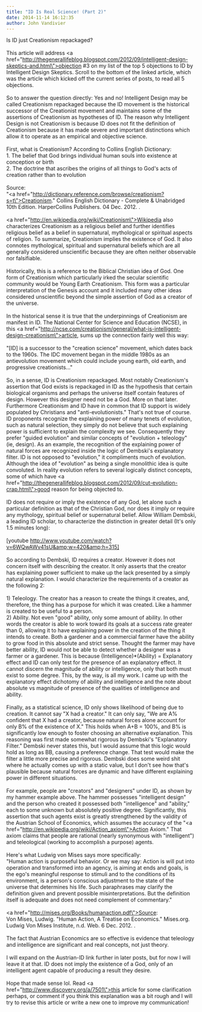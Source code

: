 ```yaml
---
title: "ID Is Real Science! (Part 2)"
date: 2014-11-14 16:12:35
author: John Vandivier
---
```




Is ID just Creationism repackaged?<br /><br />This article will address <a href=\"http://thegenerallifeblog.blogspot.com/2012/09/intelligent-design-skeptics-and.html\">objection #3 on my list of the top 5 objections to ID by Intelligent Design Skeptics</a>. Scroll to the bottom of the linked article, which was the article which kicked off the current series of posts, to read all 5 objections.<br /><br />So to answer the question directly: Yes and no! Intelligent Design may be called Creationism repackaged because the ID movement is the historical successor of the Creationist movement and maintains some of the assertions of Creationism as hypotheses of ID. The reason why Intelligent Design is not Creationism is because ID does not fit the definition of Creationism because it has made severe and important distinctions which allow it to operate as an empirical and objective science.<br /><br />First, what is Creationism? According to Collins English Dictionary:<br />1. The belief that God brings individual human souls into            existence at conception or birth<br />2. The doctrine that ascribes the origins of all things to God's acts of creation rather than to evolution<br /><br />Source:<br />\"<a href=\"http://dictionary.reference.com/browse/creationism?s=t\">Creationism</a>.\" Collins English Dictionary - Complete &amp; Unabridged 10th Edition. HarperCollins Publishers. 04 Dec. 2012. .<br /><br /><a href=\"http://en.wikipedia.org/wiki/Creationism\">Wikipedia also characterizes Creationism</a> as a religious belief and further identifies religious belief as a belief in supernatural, mythological or spiritual aspects of religion. To summarize, Creationism implies the existence of God. It also connotes mythological, spiritual and supernatural beliefs which are all generally considered unscientific because they are often neither observable nor falsifiable.<br /><br />Historically, this is a reference to the Biblical Christian idea of God. One form of Creationism which particularly irked the secular scientific community would be Young Earth Creationism. This form was a particular interpretation of the Genesis account and it included many other ideas considered unscientific beyond the simple assertion of God as a creator of the universe.<br /><br />In the historical sense it is true that the underpinnings of Creationism are manifest in ID. The National Center for Science and Education (NCSE), in this <a href=\"http://ncse.com/creationism/general/what-is-intelligent-design-creationism\">article</a>, sums up the connection fairly well this way:<br /><br />\"[ID] is a successor to the \"creation science\" movement, which dates back to the 1960s. The IDC movement began in the middle 1980s as an antievolution movement which could include young earth, old earth, and progressive creationists...\"<br /><br />So, in a sense, ID is Creationism repackaged. Most notably Creationism's assertion that God exists is repackaged in ID as the hypothesis that certain biological organisms and perhaps the universe itself contain features of design. However this designer need not be a God. More on that later. Furthermore Creationism and ID have in common that ID support is widely populated by Christians and \"anti-evolutionists.\" That's not true of course. ID proponents recognize the explaining power of many tenets of evolution, such as natural selection, they simply do not believe that such explaining power is sufficient to explain the complexity we see. Consequently they prefer \"guided evolution\" and similar concepts of \"evolution + teleology\" (ie, design). As an example, the recognition of the explaining power of natural forces are recognized inside the logic of Dembski's explanatory filter. ID is not opposed to \"evolution,\" it compliments much of evolution. Although the idea of \"evolution\" as being a single monolithic idea is quite convoluted. In reality evolution refers to several logically distinct concepts, some of which have <a href=\"http://thegenerallifeblog.blogspot.com/2012/09/cut-evolution-crap.html\">good reason for being objected to</a>.<br /><br />ID does not require or imply the existence of any God, let alone such a particular definition as that of the Christian God, nor does it imply or require any mythology, spiritual belief or supernatural belief. Allow William Dembski, a leading ID scholar, to characterize the distinction in greater detail (It's only 1.5 minutes long):<br /><br />[youtube http://www.youtube.com/watch?v=6WQwAWv41sU&amp;w=420&amp;h=315]<br /><br />So according to Dembski, ID requires a creator. However it does not concern itself with describing the creator. It only asserts that the creator has explaining power sufficient to make up the lack presented by a simply natural explanation. I would characterize the requirements of a creator as the following 2:<br /><br />1) Teleology. The creator has a reason to create the things it creates, and, therefore, the thing has a purpose for which it was created. Like a hammer is created to be useful to a person.<br />2) Ability. Not even \"good\" ability, only some amount of ability. In other words the creator is able to work toward its goals at a success rate greater than 0, allowing it to have explaining power in the creation of the thing it intends to create. Both a gardener and a commercial farmer have the ability to grow food in this absolute and strict sense. Thought the farmer may have better ability, ID would not be able to detect whether a designer was a farmer or a gardener. This is because    (Intelligence)*(Ability) = Explanatory effect and ID can only test for the presence of an explanatory effect. It cannot discern the magnitude of ability or intelligence, only that both must exist to some degree. This, by the way, is all my work. I came up with the explanatory effect dichotomy of ability and intelligence and the note about absolute vs magnitude of presence of the qualities of intelligence and ability.<br /><br />Finally, as a statistical science, ID only shows likelihood of being due to creation. It cannot say \"X had a creator.\" It can only say, \"We are A% confident that X had a creator, because natural forces alone account for only B% of the existence of X.\" This holds when A+B = 100%, and B% is significantly low enough to foster choosing an alternative explanation. This reasoning was first made somewhat rigorous by Dembski's \"Explanatory Filter.\" Dembski never states this, but I would assume that this logic would hold as long as BB, causing a preference change. That test would make the filter a little more precise and rigorous. Dembski does some weird shit where he actually comes up with a static value, but I don't see how that's plausible because natural forces are dynamic and have different explaining power in different situations.<br /><br />For example, people are \"creators\" and \"designers\" under ID, as shown by my hammer example above. The hammer possesses \"intelligent design\" and the person who created it possessed both \"intelligence\" and \"ability,\" each to some unknown but absolutely positive degree. Significantly, this assertion that such agents exist is greatly strengthened by the validity of the Austrian School of Economics, which assumes the accuracy of the \"<a href=\"http://en.wikipedia.org/wiki/Action_axiom\">Action Axiom</a>.\" That axiom claims that people are rational (nearly synonymous with \"intelligent\") and teleological (working to accomplish a purpose) agents.<br /><br />Here's what Ludwig von Mises says more specifically:<br />\"Human action is purposeful behavior. Or we may say: Action is will put into operation and transformed into an agency, is aiming at ends and goals, is the ego's meaningful response to stimuli and to the conditions of its environment, is a person's conscious adjustment to the state of the universe that determines his life. Such paraphrases may clarify the definition given and prevent possible misinterpretations. But the definition itself is adequate and does not need complement of commentary.\"<br /><br /><a href=\"http://mises.org/Books/humanaction.pdf\">Source</a>:<br />Von Mises, Ludwig. \"Human Action, A Treatise on Economics.\" Mises.org. Ludwig Von Mises Institute, n.d. Web. 6 Dec. 2012. .<br /><br />The fact that Austrian Economics are so effective is evidence that teleology and intelligence are significant and real concepts, not just theory.<br /><br />I will expand on the Austrian-ID link further in later posts, but for now I will leave it at that. ID does not imply the existence of a God, only of an intelligent agent capable of producing a result they desire.<br /><br />Hope that made sense lol. Read <a href=\"http://www.discovery.org/a/7501\">this article</a> for some clarification perhaps, or comment if you think this explanation was a bit rough and I will try to revise this article or write a new one to improve my communication!
